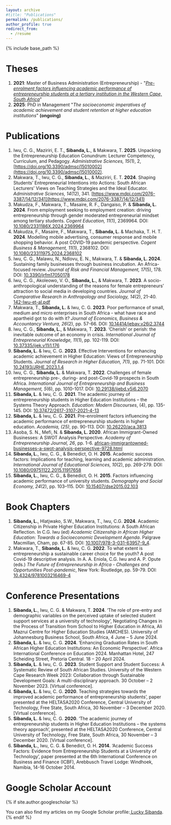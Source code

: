 ```yaml
---
layout: archive
#title: "Publications"
permalink: /publications/
author_profile: true
redirect_from:
  - /resume
---
```


{% include base_path %}

Theses
=====
1. **2021**: Master of Business Administration (Entrepreneurship) - "[_Pre-enrolment factors influencing academic performance of entrepreneurship students at a tertiary institution in the Western Cape, South Africa_](https://etd.cput.ac.za/bitstream/20.500.11838/3460/1/Sibanda_Lucky_210227206.pdf)"
2. **2025**: PhD in Management "_The socioeconomic imperatives of academic achievement and student retention at higher education institutions_" __(ongoing)__

Publications
======
1. Iwu, C. G., Maziriri, E. T., **Sibanda, L.**, &  Makwara, T. **2025**. Unpacking the Entrepreneurship Education Conundrum: Lecturer Competency, Curriculum, and Pedagogy. _Administrative Sciences, 15_(1), 2, [https://doi.org/10.3390/admsci15010002](https://doi.org/10.3390/admsci15010002).
1. Makwara, T., Iwu, C. G., **Sibanda, L.**, & Maziriri, E. T. **2024**. Shaping Students’ Entrepreneurial Intentions into Actions: South African Lecturers’ Views on Teaching Strategies and the Ideal Educator. _Administrative Sciences, 14_(12), 341. [https://www.mdpi.com/2076-3387/14/12/341](https://www.mdpi.com/2076-3387/14/12/341)
1. Makudza, F., Makwara, T., Masaire, R. F., Dangaiso, P. & **Sibanda, L. 2024**. From employment seeking to employment creation:  driving entrepreneurship through gender moderated entrepreneurial mindset among tertiary students. _Cogent Education, 11_(1), 2369964. DOI: [10.1080/2331186X.2024.2369964](https://doi.org/10.1080/2331186X.2024.2369964)
1. Makudza, F., Masaire, F., Makwara, T., **Sibanda, L.** & Machaka, T. H. T. **2024**. Modelling mobile advertising, consumer response and mobile shopping behavior. A post COVID-19 pandemic perspective. _Cogent Business & Management, 11_(1), 2368102. DOI: [10.1080/23311975.2024.2368102](https://doi.org/10.1080/23311975.2024.2368102)
1. Iwu, C. G., Malawu, N., Ndlovu, E. N., Makwara, T. & **Sibanda, L. 2024**. Sustaining family businesses through business incubation. An Africa-focused review. _Journal of Risk and Financial Management, 17_(5), 178. DOI: [10.3390/jrfm17050178](https://doi.org/10.3390/jrfm17050178)
1. Iwu, C. G., Akoleowo, V. O., **Sibanda, L.**, & Makwara, T. **2023**. A socio-anthropological understanding of the reasons for female entrepreneurs’ attraction to social media in developing countries. _Journal of Comparative Research in Anthropology and Sociology, 14_(2), 21-40. [142-Iwu-et-al.pdf](http://compaso.eu/wpd/wp-content/uploads/2024/02/Compaso2023-142-Iwu-et-al.pdf)
1. Makwara, T., **Sibanda, L.** & Iwu, C. G. **2023**. Poor performance of small, medium and micro enterprises in South Africa - what have race and apartheid got to do with it? _Journal of Economics, Business & Accountancy Ventura, 26_(2), pp. 57-66. DOI: [10.14414/jebav.v26i2.3744](http://dx.doi.org/10.14414/jebav.v26i2.3744)
1. Iwu, C. G., **Sibanda, L.**, & Makwara, T. **2023**. ‘Cherish’ or perish: the inevitable outcome of an economy in crisis. _International Journal of Entrepreneurial Knowledge, 11_(1), pp. 102-119. DOI: [10.37335/ijek.v11i1.176](https://doi.org/10.37335/ijek.v11i1.176)
1. **Sibanda, L.** & Iwu, C. G. **2023**. Effective Interventions for enhancing academic achievement in Higher Education: Views of Entrepreneurship Students. _Journal of Research in Higher Education, 7_(1), pp. 71-101. DOI: [10.24193/JRHE.2023.1.4](http://dx.doi.org/10.24193/JRHE.2023.1.4)
1. Iwu, C. G., **Sibanda, L.** & Makwara, T. **2022**. Challenges of female entrepreneurship pre-, during- and post-Covid-19 prospects in South Africa. _International Journal of Entrepreneurship and Business Management, 5_(6), pp. 1010-1017. DOI: [10.29138/ijebd.v5i6.2070](https://doi.org/10.29138/ijebd.v5i6.2070)
1. **Sibanda, L.** & Iwu, C. G. **2021**. The academic journey of entrepreneurship students in Higher Education Institutions – the Systems Theory Approach. _Education: Modern Discourses_, (4), pp. 135-145. DOI: [10.37472/2617-3107-2021-4-13](https://doi.org/10.37472/2617-3107-2021-4-13)
1. **Sibanda, L.** & Iwu, C. G. **2021**. Pre-enrolment factors influencing the academic performance of entrepreneurship students in higher education. _Academia, (25)_, pp. 90-113. DOI: [10.26220/aca.3813](https://doi.org/10.26220/aca.3813)
1. Asoba, S. N., Mefi, N. & **Sibanda, L. 2020**. African Immigrant-Owned Businesses: A SWOT Analysis Perspective. _Academy of Entrepreneurship Journal, 26_, pp. 1-6. [african-immigrantowned-businesses-a-swot-analysis-perspective-9728.html](https://www.abacademies.org/articles/african-immigrantowned-businesses-a-swot-analysis-perspective-9728.html)
1. **Sibanda, L.**, Iwu, C. G., & Benedict, O. H. **2015**. Academic success factors: Implications for teaching, learning and academic administration. _International Journal of Educational Sciences, 10_(2), pp. 269-279. DOI: [10.1080/09751122.2015.11917658](https://www.researchgate.net/publication/282974254_Academic_Success_Factors_Implications_for_Teaching_Learning_and_Academic_Administration)
1. **Sibanda, L.**, Iwu, C. G., & Benedict, O. H. **2015**. Factors influencing academic performance of university students. _Demography and Social Economy, 24_(2), pp. 103–115. DOI: [10.15407/dse2015.02.103](https://doi.org/10.15407/dse2015.02.103)

Book Chapters
======
1. **Sibanda, L.**, Hlatjwako, S.W., Makwara, T., Iwu, C.G. **2024**. Academic Citizenship in Private Higher Education Institutions: A South African Reflection. In  C.G. Iwu (ed) _Academic Citizenship in African Higher Education: Towards a Socioeconomic Development Agenda_. Palgrave Macmillan, Cham, pp. 67-85. DOI: [10.1007/978-3-031-63957-9_4](https://doi.org/10.1007/978-3-031-63957-9_4).
1. Makwara, T., **Sibanda, L.** & Iwu, C. G. **2022**. To what extent is entrepreneurship a sustainable career choice for the youth? A post Covid-19 descriptive analysis. In A. A. Eniola, C.G. Iwu and A. P. Opute (eds.) _The Future of Entrepreneurship in Africa - Challenges and Opportunities Post-pandemic_, New York: Routledge, pp. 59-79. DOI: [10.4324/9781003216469-4](https://www.researchgate.net/publication/365835078_To_What_Extent_Is_Entrepreneurship_a_Sustainable_Career_Choice_for_the_Youth_A_Post-COVID-19_Descriptive_Analysis)

Conference Presentations
=======
1. **Sibanda, L.**, Iwu, C. G. & Makwara, T. **2024**. ‘The role of pre-entry and demographic variables on the perceived uptake of selected student support services at a university of technology’, Negotiating Changes in the Process of Transition from School to Higher Education in Africa, Ali Mazrui Centre for Higher Education Studies (AMCHES). University of Johannesburg Business School, South Africa, 4 June – 5 June 2024.
1. **Sibanda, L.** & Iwu, C. G. **2024**. ‘Enhancing Graduation Rates in South African Higher Education Institutions: An Economic Perspective’. Africa International Conference on Education 2024. Manhattan Hotel, 247 Scheiding Street, Pretoria Central. 18 – 20 April 2024.
1. **Sibanda, L.** & Iwu, C. G. **2023**. Student Support and Student Success: A Systematic Review of South African Studies. University of the Western Cape Research Week 2023: Collaboration through Sustainable Development Goals: A multi-disciplinary approach. 30 October – 2 November 2023. [Virtual conference].
1. **Sibanda, L.** & Iwu, C. G. **2020**. Teaching strategies towards the improved academic performance of entrepreneurship students’, paper presented at the HELTASA2020 Conference, Central University of Technology, Free State, South Africa, 30 November – 3 December 2020. [Virtual conference].
1. **Sibanda, L.** & Iwu, C. G. **2020**. ‘The academic journey of entrepreneurship students in Higher Education Institutions – the systems theory approach’, presented at the HELTASA2020 Conference, Central University of Technology, Free State, South Africa, 30 November – 3 December 2020. [Virtual conference].
1. **Sibanda, L.**, Iwu, C. G. & Benedict, O. H. **2014**. ‘Academic Success Factors: Evidence from Entrepreneurship Students at a University of Technology’, paper presented at the 6th International Conference on Business and Finance (ICBF), Arebbusch Travel Lodge: Windhoek, Namibia, 14-16 October 2014.


Google Scholar Account
======
{% if site.author.googlescholar %}
  <div class="wordwrap">You can also find my articles on my Google Scholar profile:<a href="{{site.author.googlescholar}}"> Lucky Sibanda</a>.</div>
{% endif %}
